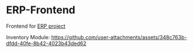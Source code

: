 # ERP-Frontend

Frontend for [ERP project](https://github.com/Kauan231/ERP)

Inventory Module:
https://github.com/user-attachments/assets/348c763b-dfdd-40fe-8b42-4023b43ded62


